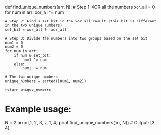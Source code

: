 def find_unique_numbers(arr, N):
    # Step 1: XOR all the numbers
    xor_all = 0
    for num in arr:
        xor_all ^= num
    
    # Step 2: Find a set bit in the xor_all result (this bit is different in the two unique numbers)
    set_bit = xor_all & -xor_all
    
    # Step 3: Divide the numbers into two groups based on the set bit
    num1 = 0
    num2 = 0
    for num in arr:
        if num & set_bit:
            num1 ^= num
        else:
            num2 ^= num
    
    # The two unique numbers
    unique_numbers = sorted([num1, num2])
    
    return unique_numbers

# Example usage:
N = 2
arr = [1, 2, 3, 2, 1, 4]
print(find_unique_numbers(arr, N))  # Output: [3, 4]
